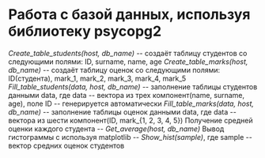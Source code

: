 ﻿# Работа с базой данных, используя библиотеку psycopg2

*Create_table_students(host, db_name)* -- создаёт таблицу студентов со следующими полями:
ID, surname, name, age
*Create_table_marks(host, db_name)* -- создаёт таблицу оценок со следующими полями:
ID(студента), mark_1, mark_2, mark_3, mark_4, mark_5
*Fill_table_students(data, host, db_name)* -- заполнение таблицы студентов данными data,
где data -- вектора из трех компонент(name, surname, age), поле ID -- генерируется автоматически
*Fill_table_marks(data, host, db_name)* -- заполнение таблицы оценок данными data,
где data -- вектора из шести компонент(ID, mark_{1, 2, 3, 4, 5})
Получение средней оценки каждого студента -- *Get_average(host, db_name)*
Вывод гистограммы с используя matplotlib -- *Show_hist(sample)*, где sample --
вектор средних оценок студентов
